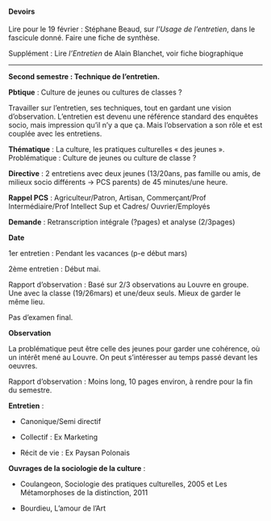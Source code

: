 #### Devoirs

Lire pour le 19 février : Stéphane Beaud, sur _l’Usage de l’entretien_, dans le fascicule donné. Faire une fiche de synthèse.

Supplément : Lire _l’Entretien_ de Alain Blanchet, voir fiche biographique

---

**Second semestre : Technique de l’entretien.**

**Pbtique** : Culture de jeunes ou cultures de classes ?

Travailler sur l’entretien, ses techniques, tout en gardant une vision d’observation. L’entretien est devenu une référence standard des enquêtes socio, mais impression qu’il n’y a que ça. Mais l’observation a son rôle et est couplée avec les entretiens.

**Thématique** : La culture, les pratiques culturelles « des jeunes ». Problématique : Culture de jeunes ou culture de classe ?

**Directive** : 2 entretiens avec deux jeunes \(13/20ans, pas famille ou amis, de milieux socio différents -&gt; PCS parents\) de 45 minutes/une heure.

**Rappel PCS** : Agriculteur/Patron, Artisan, Commerçant/Prof Intermédiaire/Prof Intellect Sup et Cadres/ Ouvrier/Employés

**Demande** : Retranscription intégrale \(?pages\) et analyse \(2/3pages\)

**Date**

1er entretien : Pendant les vacances \(p-e début mars\)

2ème entretien : Début mai.

Rapport d’observation : Basé sur 2/3 observations au Louvre en groupe. Une avec la classe \(19/26mars\) et une/deux seuls. Mieux de garder le même lieu.

Pas d’examen final.

**Observation**

La problématique peut être celle des jeunes pour garder une cohérence, où un intérêt mené au Louvre. On peut s’intéresser au temps passé devant les oeuvres.

Rapport d’observation : Moins long, 10 pages environ, à rendre pour la fin du semestre.

**Entretien** :

* Canonique/Semi directif

* Collectif : Ex Marketing

* Récit de vie : Ex Paysan Polonais

**Ouvrages de la sociologie de la culture** :

* Coulangeon, Sociologie des pratiques culturelles, 2005 et Les Métamorphoses de la distinction, 2011

* Bourdieu, L’amour de l’Art



